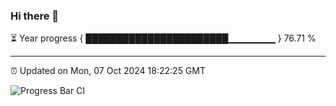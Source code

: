 ### Hi there 👋

⏳ Year progress { ███████████████████████▁▁▁▁▁▁▁ } 76.71 %

---

⏰ Updated on Mon, 07 Oct 2024 18:22:25 GMT

![Progress Bar CI](https://github.com/liununu/liununu/workflows/Progress%20Bar%20CI/badge.svg)
